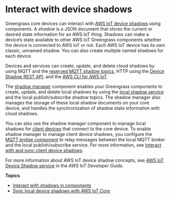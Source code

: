 # Interact with device shadows<a name="interact-with-shadows"></a>

Greengrass core devices can interact with [AWS IoT device shadows](https://docs.aws.amazon.com/iot/latest/developerguide/iot-device-shadows.html) using components\. A *shadow* is a JSON document that stores the current or desired state information for an AWS IoT thing\. Shadows can make a device’s state available to other AWS IoT Greengrass components whether the device is connected to AWS IoT or not\. Each AWS IoT device has its own classic, unnamed shadow\. You can also create multiple named shadows for each device\. 

Devices and services can create, update, and delete cloud shadows by using MQTT and the [reserved MQTT shadow topics](https://docs.aws.amazon.com/iot/latest/developerguide/reserved-topics.html#reserved-topics-shadow), HTTP using the [Device Shadow REST API](https://docs.aws.amazon.com/iot/latest/developerguide/device-shadow-rest-api.html), and the [AWS CLI for AWS IoT](https://awscli.amazonaws.com/v2/documentation/api/latest/reference/iot-data/index.html)\.

The [shadow manager](shadow-manager-component.md) component enables your Greengrass components to create, update, and delete local shadows by using the [local shadow service](ipc-local-shadows.md) and the local publish/subscribe shadow topics\. The shadow manager also manages the storage of these local shadow documents on your core device, and handles the synchronization of shadow state information with cloud shadows\.

You can also use the shadow manager component to manage local shadows for [client devices](interact-with-local-iot-devices.md) that connect to the core device\. To enable shadow manager to manage client device shadows, you configure the [MQTT bridge component](mqtt-bridge-component.md) to relay messages between the local MQTT broker and the local publish/subscribe service\. For more information, see [Interact with and sync client device shadows](work-with-client-device-shadows.md)\.

For more information about AWS IoT device shadow concepts, see [AWS IoT Device Shadow service](https://docs.aws.amazon.com/iot/latest/developerguide/iot-device-shadows.html) in the *AWS IoT Developer Guide*\.

**Topics**
+ [Interact with shadows in components](interact-with-shadows-in-components.md)
+ [Sync local device shadows with AWS IoT Core](sync-shadows-with-iot-core.md)